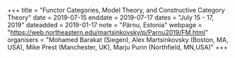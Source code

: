 +++
title = "Functor Categories, Model Theory, and Constructive Category Theory"
date = 2019-07-15
enddate = 2019-07-17
dates = "July 15 - 17, 2019"
dateadded = 2019-01-17
note = "Pärnu, Estonia"
webpage = "https://web.northeastern.edu/martsinkovsky/p/Parnu2019/FM.html"
organisers = "Mohamed Barakat (Siegen), Alex Martsinkovsky (Boston, MA, USA),
Mike Prest (Manchester, UK), Marju Purin (Northfield, MN,USA)"
+++
